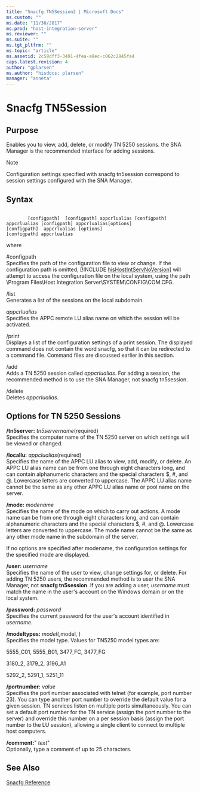 ```yaml
---
title: "Snacfg TN5Session2 | Microsoft Docs"
ms.custom: ""
ms.date: "11/30/2017"
ms.prod: "host-integration-server"
ms.reviewer: ""
ms.suite: ""
ms.tgt_pltfrm: ""
ms.topic: "article"
ms.assetid: 2c58dff3-3491-4fea-a8ec-c062c2845fa4
caps.latest.revision: 4
author: "gplarsen"
ms.author: "hisdocs; plarsen"
manager: "anneta"
---
```

# Snacfg TN5Session
## Purpose  
 Enables you to view, add, delete, or modify TN 5250 sessions. the SNA Manager is the recommended interface for adding sessions.  
  
> [!NOTE]
>  Configuration settings specified with snacfg tn5session correspond to session settings configured with the SNA Manager.  
  
## Syntax  
  
```  
  
        [configpath]  [configpath] appcrlualias [configpath] appcrlualias [configpath] appcrlualias[options]  
[configpath]  appcrlualias [options]  
[configpath] appcrlualias  
```  
  
 where  
  
 \#configpath  
 Specifies the path of the configuration file to view or change. If the configuration path is omitted, [!INCLUDE [hisHostIntServNoVersion](../includes/hishostintservnoversion-md.md)] will attempt to access the configuration file on the local system, using the path \Program Files\Host Integration Server\SYSTEM\CONFIG\COM.CFG.  
  
 /list  
 Generates a list of the sessions on the local subdomain.  
  
 *appcrlualias*  
 Specifies the APPC remote LU alias name on which the session will be activated.  
  
 /print  
 Displays a list of the configuration settings of a print session. The displayed command does not contain the word snacfg, so that it can be redirected to a command file. Command files are discussed earlier in this section.  
  
 /add  
 Adds a TN 5250 session called *appcrlualias*. For adding a session, the recommended method is to use the SNA Manager, not snacfg tn5session.  
  
 /delete  
 Deletes *appcrlualias*.  
  
## Options for TN 5250 Sessions  
 **/tn5server:** *tn5servername*(required)  
 Specifies the computer name of the TN 5250 server on which settings will be viewed or changed.  
  
 **/locallu:** *appclualias*(required)  
 Specifies the name of the APPC LU alias to view, add, modify, or delete. An APPC LU alias name can be from one through eight characters long, and can contain alphanumeric characters and the special characters $, #, and @. Lowercase letters are converted to uppercase. The APPC LU alias name cannot be the same as any other APPC LU alias name or pool name on the server.  
  
 **/mode:** *modename*  
 Specifies the name of the mode on which to carry out actions. A mode name can be from one through eight characters long, and can contain alphanumeric characters and the special characters $, #, and @. Lowercase letters are converted to uppercase. The mode name cannot be the same as any other mode name in the subdomain of the server.  
  
 If no options are specified after modename, the configuration settings for the specified mode are displayed.  
  
 **/user:** *username*  
 Specifies the name of the user to view, change settings for, or delete. For adding TN 5250 users, the recommended method is to user the SNA Manager, not **snacfg tn5session**. If you are adding a user, *username* must match the name in the user's account on the Windows domain or on the local system.  
  
 **/password:** *password*  
 Specifies the current password for the user's account identified in *username*.  
  
 **/modeltypes:** *model*(,model, )  
 Specifies the model type. Values for TN5250 model types are:  
  
 5555_C01, 5555_B01, 3477_FC, 3477_FG  
  
 3180_2, 3179_2, 3196_A1  
  
 5292_2, 5291_1, 5251_11  
  
 **/portnumber:** *value*  
 Specifies the port number associated with telnet (for example, port number 23). You can type another port number to override the default value for a given session. TN services listen on multiple ports simultaneously. You can set a default port number for the TN service (assign the port number to the server) and override this number on a per session basis (assign the port number to the LU session), allowing a single client to connect to multiple host computers.  
  
 **/comment:**" *text*"  
 Optionally, type a comment of up to 25 characters.  
  
## See Also  
 [Snacfg Reference](../core/snacfg-reference2.md)